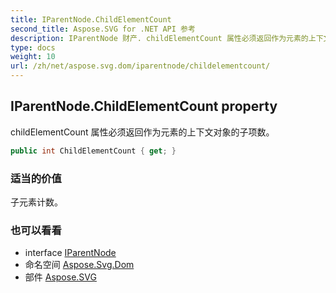 ```yaml
---
title: IParentNode.ChildElementCount
second_title: Aspose.SVG for .NET API 参考
description: IParentNode 财产. childElementCount 属性必须返回作为元素的上下文对象的子项数
type: docs
weight: 10
url: /zh/net/aspose.svg.dom/iparentnode/childelementcount/
---
```

## IParentNode.ChildElementCount property

childElementCount 属性必须返回作为元素的上下文对象的子项数。

```csharp
public int ChildElementCount { get; }
```

### 适当的价值

子元素计数。

### 也可以看看

* interface [IParentNode](../)
* 命名空间 [Aspose.Svg.Dom](../../iparentnode/)
* 部件 [Aspose.SVG](../../../)


